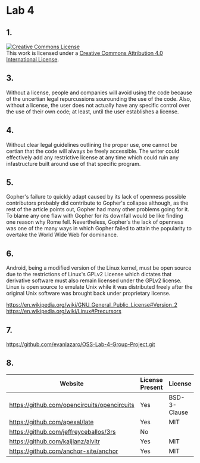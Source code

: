 # Lab 4

## 1.

<a rel="license" href="http://creativecommons.org/licenses/by/4.0/">
<img alt="Creative Commons License" style="border-width:0" src="https://
i.creativecommons.org/l/by/4.0/88x31.png" />
</a>
<br />
This work is licensed under a <a rel="license" href="http://creativecomm
ons.org/licenses/by/4.0/">
Creative Commons Attribution 4.0 International License</a>.

## 3.

Without a license, people and companies will avoid using the code because
of the uncertian legal repurcussions sourounding the use of the code. Also,
without a license, the user does not actually have any specific control over
the use of their own code; at least, until the user establishes a license.

## 4.

Without clear legal guidelines outlining the proper use, one cannot be certian
that the code will always be freely accessible. The writer could effectively
add any restrictive license at any time which could ruin any infastructure
built around use of that specific program.

## 5.

Gopher's failure to quickly adapt caused by its lack of openness possible
contributors probably did contribute to Gopher's collapse although, as the 
rest of the article points out, Gopher had many other problems going for it.
To blame any one flaw with Gopher for its downfall would be like finding
one reason why Rome fell. Nevertheless, Gopher's the lack of openness was
one of the many ways in which Gopher failed to attain the popularity to overtake
the World Wide Web for dominance.

## 6.

Android, being a modified version of the Linux kernel, must be open source
due to the restrictions of Linux's GPLv2 License which dictates that derivative
software must also remain licensed under the GPLv2 license. Linux is open
source to emulate Unix while it was distributed freely after the original
Unix software was brought back under proprietary license.

https://en.wikipedia.org/wiki/GNU_General_Public_License#Version_2
https://en.wikipedia.org/wiki/Linux#Precursors

## 7.

https://github.com/evanlazaro/OSS-Lab-4-Group-Project.git

## 8.

 Website | License Present | License 
---------|-----------------|---------
https://github.com/opencircuits/opencircuits | Yes | BSD-3-Clause
https://github.com/apexal/late               | Yes | MIT
https://github.com/jeffreyceballos/3rs       | No  |
https://github.com/kaijianz/alvitr           | Yes | MIT
https://github.com/anchor-site/anchor        | Yes | MIT

